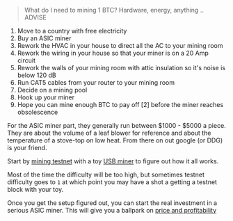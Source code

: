 > What do I need to mining 1 BTC? Hardware, energy, anything .. ADVISE

1. Move to a country with free electricity
1. Buy an ASIC miner
2. Rework the HVAC in your house to direct all the AC to your mining room
3. Rework the wiring in your house so that your miner is on a 20 Amp circuit
4. Rework the walls of your mining room with attic insulation so it's noise is below 120 dB
5. Run CAT5 cables from your router to your mining room
6. Decide on a mining pool
7. Hook up your miner
8. Hope you can mine enough BTC to pay off [2] before the miner reaches obsolescence

For the ASIC miner part, they generally run between $1000 - $5000 a piece.  They are about the volume of a leaf blower for reference and about the temperature of a stove-top on low heat.  From there on out google (or DDG) is your friend.

Start by [mining testnet](https://medium.com/@lopp/how-to-solo-mine-on-bitcoin-s-testnet-6073c917b495) with a toy [USB miner](https://www.ebay.com/sch/i.html?_ex_kw=&_mPrRngCbx=1&_nkw=block+erupter&_sacat=&_sop=12&_udhi=&_udlo=&_fosrp=1) to figure out how it all works.

Most of the time the difficulty will be too high, but sometimes testnet difficulty goes to `1` at which point you may have a shot a getting a testnet block with your toy.

Once you get the setup figured out, you can start the real investment in a serious ASIC miner.  This will give you a ballpark on [price and profitability](https://www.asicminervalue.com/)